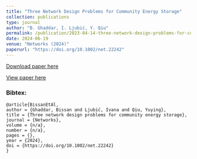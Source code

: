 ```yaml
---
title: "Three Network Design Problems for Community Energy Storage"
collection: publications
type: journal
author: "B. Ghaddar, I. Ljubić, Y. Qiu"
permalink: /publication/2023-04-14-three-network-design-problems-for-community-energy-storage
date: 2024-06-19
venue: "Networks (2024)"
paperurl: "https://doi.org/10.1002/net.22242"
---
```


[Download paper here](https://arxiv.org/abs/2401.14499)

[View paper here](https://doi.org/10.1002/net.22242)

### Bibtex:

```
@article{BissanEtAl,
author = {Ghaddar, Bissan and Ljubić, Ivana and Qiu, Yuying},
title = {Three network design problems for community energy storage},
journal = {Networks},
volume = {n/a},
number = {n/a},
pages = {},
year = {2024},
doi = {https://doi.org/10.1002/net.22242}
}
```
